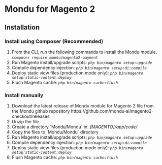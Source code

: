 # Mondu for Magento 2

## Installation

### Install using Composer (Recommended)
<ol>
<li> From the CLI, run the following commands to install the Mondu module. 
<code>composer require mondu/magento2-payment</code></li>
<li> Run Magento install/upgrade scripts: <code><em>php bin/magento setup:upgrade</em></code> </li>
<li> Compile dependency injection: <code><em>php bin/magento setup:di:compile</em></code> </li>
<li> Deploy static view files (production mode only): <code><em>php bin/magento setup:static-content:deploy</em></code> </li>
<li> Flush Magento cache: <code><em>php bin/magento cache:flush</em></code></li>
</ol>

### Install manually
<ol>
<li> Download the latest release of Mondu module for Magento 2  file from the Mondu github repository https://github.com/mondu-ai/magento2-checkout/releases </li>
<li> Unzip the file</li>
<li> Create a directory `Mondu/Mondu` in: <em>[MAGENTO]/app/code/ </em> </li>
<li> Copy the files to `Mondu/Mondu` directory </li>
<li> Run Magento install/upgrade scripts: <code><em>php bin/magento setup:upgrade</em></code> </li>
<li> Compile dependency injection: <code><em>php bin/magento setup:di:compile</em></code> </li>
<li> Deploy static view files (production mode only): <code><em>php bin/magento setup:static-content:deploy</em></code> </li>
<li> Flush Magento cache: <code><em>php bin/magento cache:flush</em></code></li>
</ol>

